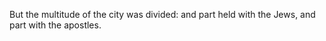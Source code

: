 But the multitude of the city was divided: and part held with the Jews, and part with the apostles.
